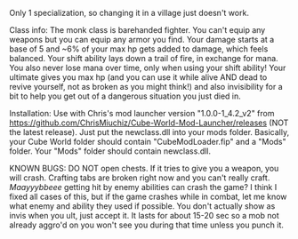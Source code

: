 Only 1 specialization, so changing it in a village just doesn't work. 

Class info: 
The monk class is barehanded fighter. You can't equip any weapons but you can equip any armor you find. Your damage starts at a base of 5 and ~6% of your max hp gets added to damage, which feels balanced. Your shift ability lays down a trail of fire, in exchange for mana. You also never lose mana over time, only when using your shift ability! Your ultimate gives you max hp (and you can use it while alive AND dead to revive yourself, not as broken as you might think!) and also invisibility for a bit to help you get out of a dangerous situation you just died in.

Installation:
Use with Chris's mod launcher version "1.0.0-1_4.2_v2" from https://github.com/ChrisMiuchiz/Cube-World-Mod-Launcher/releases (NOT the latest release). Just put the newclass.dll into your mods folder. Basically, your Cube World folder should contain "CubeModLoader.fip" and a "Mods" folder. Your "Mods" folder should contain newclass.dll. 

KNOWN BUGS:
DO NOT open chests. If it tries to give you a weapon, you will crash. 
Crafting tabs are broken right now and you can't really craft.
*Maayyybbeee* getting hit by enemy abilities can crash the game? I think I fixed all cases of this, but if the game crashes while in combat, let me know what enemy and ability they used if possible.
You don't actually show as invis when you ult, just accept it. It lasts for about 15-20 sec so a mob not already aggro'd on you won't see you during that time unless you punch it.
